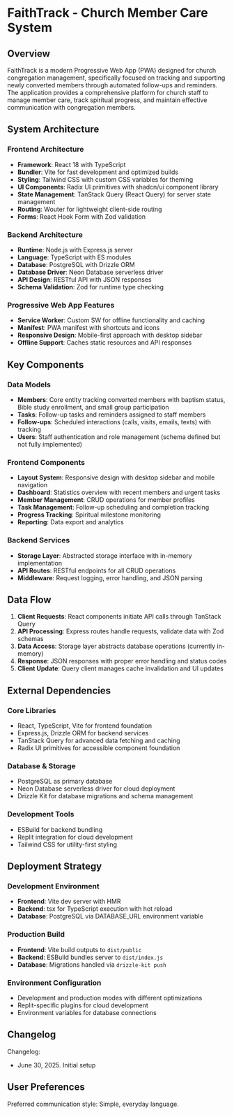 # FaithTrack - Church Member Care System

## Overview

FaithTrack is a modern Progressive Web App (PWA) designed for church congregation management, specifically focused on tracking and supporting newly converted members through automated follow-ups and reminders. The application provides a comprehensive platform for church staff to manage member care, track spiritual progress, and maintain effective communication with congregation members.

## System Architecture

### Frontend Architecture
- **Framework**: React 18 with TypeScript
- **Bundler**: Vite for fast development and optimized builds
- **Styling**: Tailwind CSS with custom CSS variables for theming
- **UI Components**: Radix UI primitives with shadcn/ui component library
- **State Management**: TanStack Query (React Query) for server state management
- **Routing**: Wouter for lightweight client-side routing
- **Forms**: React Hook Form with Zod validation

### Backend Architecture
- **Runtime**: Node.js with Express.js server
- **Language**: TypeScript with ES modules
- **Database**: PostgreSQL with Drizzle ORM
- **Database Driver**: Neon Database serverless driver
- **API Design**: RESTful API with JSON responses
- **Schema Validation**: Zod for runtime type checking

### Progressive Web App Features
- **Service Worker**: Custom SW for offline functionality and caching
- **Manifest**: PWA manifest with shortcuts and icons
- **Responsive Design**: Mobile-first approach with desktop sidebar
- **Offline Support**: Caches static resources and API responses

## Key Components

### Data Models
- **Members**: Core entity tracking converted members with baptism status, Bible study enrollment, and small group participation
- **Tasks**: Follow-up tasks and reminders assigned to staff members
- **Follow-ups**: Scheduled interactions (calls, visits, emails, texts) with tracking
- **Users**: Staff authentication and role management (schema defined but not fully implemented)

### Frontend Components
- **Layout System**: Responsive design with desktop sidebar and mobile navigation
- **Dashboard**: Statistics overview with recent members and urgent tasks
- **Member Management**: CRUD operations for member profiles
- **Task Management**: Follow-up scheduling and completion tracking
- **Progress Tracking**: Spiritual milestone monitoring
- **Reporting**: Data export and analytics

### Backend Services
- **Storage Layer**: Abstracted storage interface with in-memory implementation
- **API Routes**: RESTful endpoints for all CRUD operations
- **Middleware**: Request logging, error handling, and JSON parsing

## Data Flow

1. **Client Requests**: React components initiate API calls through TanStack Query
2. **API Processing**: Express routes handle requests, validate data with Zod schemas
3. **Data Access**: Storage layer abstracts database operations (currently in-memory)
4. **Response**: JSON responses with proper error handling and status codes
5. **Client Update**: Query client manages cache invalidation and UI updates

## External Dependencies

### Core Libraries
- React, TypeScript, Vite for frontend foundation
- Express.js, Drizzle ORM for backend services
- TanStack Query for advanced data fetching and caching
- Radix UI primitives for accessible component foundation

### Database & Storage
- PostgreSQL as primary database
- Neon Database serverless driver for cloud deployment
- Drizzle Kit for database migrations and schema management

### Development Tools
- ESBuild for backend bundling
- Replit integration for cloud development
- Tailwind CSS for utility-first styling

## Deployment Strategy

### Development Environment
- **Frontend**: Vite dev server with HMR
- **Backend**: tsx for TypeScript execution with hot reload
- **Database**: PostgreSQL via DATABASE_URL environment variable

### Production Build
- **Frontend**: Vite build outputs to `dist/public`
- **Backend**: ESBuild bundles server to `dist/index.js`
- **Database**: Migrations handled via `drizzle-kit push`

### Environment Configuration
- Development and production modes with different optimizations
- Replit-specific plugins for cloud development
- Environment variables for database connections

## Changelog

Changelog:
- June 30, 2025. Initial setup

## User Preferences

Preferred communication style: Simple, everyday language.